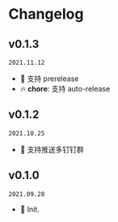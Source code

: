 # Changelog

## v0.1.3

`2021.11.12`

- 🎉 支持 prerelease
- 🔥 **chore**: 支持 auto-release

## v0.1.2

`2021.10.25`

- 🎉 支持推送多钉钉群

## v0.1.0

`2021.09.28`

- 🎉 Init.
